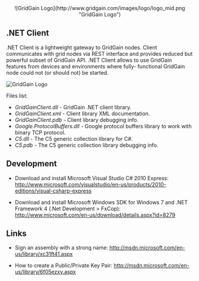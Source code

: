 <center>
![GridGain Logo](http://www.gridgain.com/images/logo/logo_mid.png "GridGain Logo")
</center>

## .NET Client

.NET Client is a lightweight gateway to GridGain nodes. Client communicates with grid
nodes via REST interface and provides reduced but powerful subset of GridGain API.
.NET Client allows to use GridGain features from devices and environments where fully-
functional GridGain node could not (or should not) be started.

![GridGain Logo](http://www.gridgain.com/images/net_logo.png ".NET Logo")


Files list:

* *GridGainClient.dll* - GridGain .NET client library.
* *GridGainClient.xml* - Client library XML documentation.
* *GridGainClient.pdb* - Client library debugging info.
* *Google.ProtocolBuffers.dll* - Google protocol buffers library to work with binary TCP protocol.
* *C5.dll* - The C5 generic collection library for C#.
* *C5.pdb* - The C5 generic collection library debugging info.

## Development

* Download and install Microsoft Visual Studio C# 2010 Express: 
http://www.microsoft.com/visualstudio/en-us/products/2010-editions/visual-csharp-express

* Download and install Microsoft Windows SDK for Windows 7 and .NET Framework 4 (.Net Development > FxCop): http://www.microsoft.com/en-us/download/details.aspx?id=8279

## Links

* Sign an assembly with a strong name: http://msdn.microsoft.com/en-us/library/xc31ft41.aspx

* How to create a Public/Private Key Pair: http://msdn.microsoft.com/en-us/library/6f05ezxy.aspx
